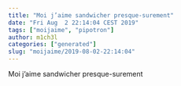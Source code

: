 ```yaml
---
title: "Moi j’aime sandwicher presque-surement"
date: "Fri Aug  2 22:14:04 CEST 2019"
tags: ["moijaime", "pipotron"]
author: m1ch3l
categories: ["generated"]
slug: "moijaime/2019-08-02-22:14:04"
---
```


Moi j’aime sandwicher presque-surement
